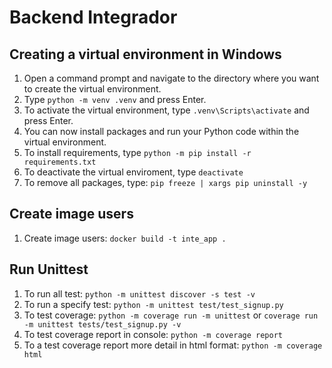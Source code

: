 # Backend Integrador

## Creating a virtual environment in Windows
1. Open a command prompt and navigate to the directory where you want to create the virtual environment.
2. Type `python -m venv .venv` and press Enter.
3. To activate the virtual environment, type `.venv\Scripts\activate` and press Enter.
4. You can now install packages and run your Python code within the virtual environment.
5. To install requirements, type `python -m pip install -r requirements.txt`
6. To deactivate the virtual enviroment, type `deactivate`
7. To remove all packages, type: `pip freeze | xargs pip uninstall -y`

## Create image users
1. Create image users: `docker build -t inte_app .`


## Run Unittest
1. To run all test: `python -m unittest discover -s test -v`
2. To run a specify test: `python -m unittest test/test_signup.py`
3. To test coverage: `python -m coverage run -m unittest` or `coverage run -m unittest tests/test_signup.py -v`
4. To test coverage report in console: `python -m coverage report`
5. To a test coverage report more detail in html format: `python -m coverage html`